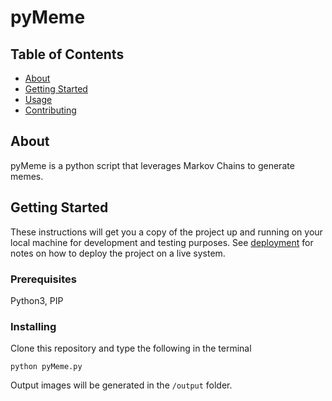 # pyMeme

## Table of Contents

- [About](#about)
- [Getting Started](#getting_started)
- [Usage](#usage)
- [Contributing](../CONTRIBUTING.md)

## About <a name = "about"></a>

pyMeme is a python script that leverages Markov Chains to generate memes.

## Getting Started <a name = "getting_started"></a>

These instructions will get you a copy of the project up and running on your local machine for development and testing purposes. See [deployment](#deployment) for notes on how to deploy the project on a live system.

### Prerequisites

Python3, PIP


### Installing

Clone this repository and type the following in the terminal


```
python pyMeme.py
```

Output images will be generated in the `/output` folder.
